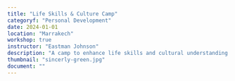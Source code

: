 ```yaml
---
title: "Life Skills & Culture Camp"
categoryf: "Personal Development"
date: 2024-01-01
location: "Marrakech"
workshop: true
instructor: "Eastman Johnson"
description: "A camp to enhance life skills and cultural understanding."
thumbnail: "sincerly-green.jpg"
document: ""
---
```

